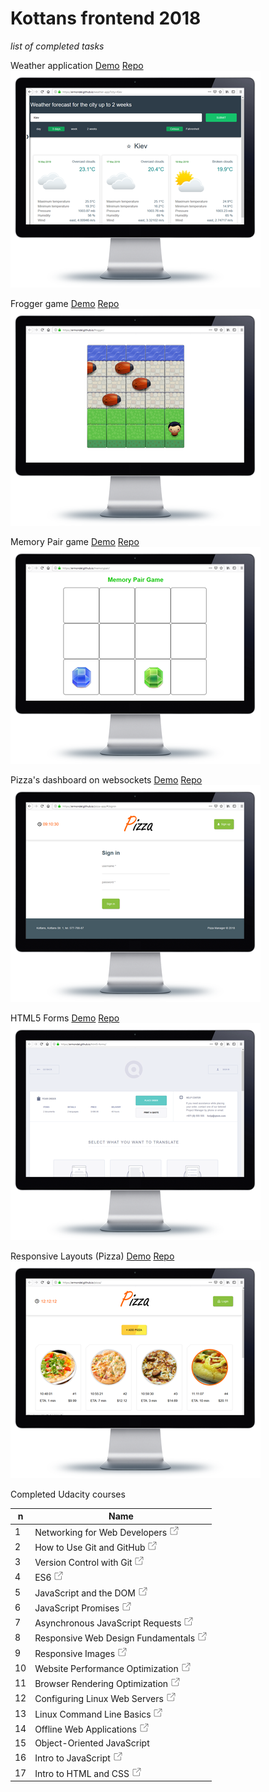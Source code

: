 # Kottans frontend 2018
*list of completed tasks*

Weather application [Demo](https://ermondel.github.io/weather-app/) [Repo](https://github.com/ermondel/weather-app)  
[![Weather application](https://github.com/ermondel/kottans_frontend/blob/master/images/tasks/weather-app.png)](https://github.com/ermondel/kottans_frontend/blob/master/images/tasks/weather-app.png)  

Frogger game [Demo](https://ermondel.github.io/frogger) [Repo](https://github.com/ermondel/frogger)  
[![Frogger game](https://github.com/ermondel/kottans_frontend/blob/master/images/tasks/frogger-game.png)](https://github.com/ermondel/kottans_frontend/blob/master/images/tasks/frogger-game.png)  

Memory Pair game [Demo](https://ermondel.github.io/memorypair) [Repo](https://github.com/ermondel/memorypair)  
[![Memory Pair game](https://github.com/ermondel/kottans_frontend/blob/master/images/tasks/memory-pair-game.png)](https://github.com/ermondel/kottans_frontend/blob/master/images/tasks/memory-pair-game.png)  

Pizza's dashboard on websockets [Demo](https://ermondel.github.io/pizza-app/#/signin) [Repo](https://github.com/ermondel/pizza-app)  
[![Pizza's dashboard on websockets](https://github.com/ermondel/kottans_frontend/blob/master/images/tasks/pizza-app.png)](https://github.com/ermondel/kottans_frontend/blob/master/images/tasks/pizza-app.png)  

HTML5 Forms [Demo](https://ermondel.github.io/html5-forms/) [Repo](https://github.com/ermondel/html5-forms)  
[![HTML5 Forms](https://github.com/ermondel/kottans_frontend/blob/master/images/tasks/html5-forms.png)](https://github.com/ermondel/kottans_frontend/blob/master/images/tasks/html5-forms.png)  

Responsive Layouts (Pizza) [Demo](https://ermondel.github.io/pizza/) [Repo](https://github.com/ermondel/pizza)  
[![Responsive Layouts (Pizza)](https://github.com/ermondel/kottans_frontend/blob/master/images/tasks/responsive-layouts-pizza.png)](https://github.com/ermondel/kottans_frontend/blob/master/images/tasks/responsive-layouts-pizza.png)  

Completed Udacity courses  

| n | Name |
| --- | --- |
| 1 | Networking for Web Developers [![external link](https://github.com/ermondel/tsttmp/blob/master/files/ExternalLink16.png)](https://www.udacity.com/course/networking-for-web-developers--ud256) |
| 2 | How to Use Git and GitHub [![external link](https://github.com/ermondel/tsttmp/blob/master/files/ExternalLink16.png)](https://www.udacity.com/course/how-to-use-git-and-github--ud775) |
| 3 | Version Control with Git [![external link](https://github.com/ermondel/tsttmp/blob/master/files/ExternalLink16.png)](https://www.udacity.com/course/version-control-with-git--ud123) |
| 4 | ES6 [![external link](https://github.com/ermondel/tsttmp/blob/master/files/ExternalLink16.png)](https://www.udacity.com/course/es6-javascript-improved--ud356) |
| 5 | JavaScript and the DOM [![external link](https://github.com/ermondel/tsttmp/blob/master/files/ExternalLink16.png)](https://www.udacity.com/course/javascript-and-the-dom--ud117) |
| 6 | JavaScript Promises [![external link](https://github.com/ermondel/tsttmp/blob/master/files/ExternalLink16.png)](https://www.udacity.com/course/javascript-promises--ud898) |
| 7 | Asynchronous JavaScript Requests [![external link](https://github.com/ermondel/tsttmp/blob/master/files/ExternalLink16.png)](https://www.udacity.com/course/asynchronous-javascript-requests--ud109) |
| 8 | Responsive Web Design Fundamentals [![external link](https://github.com/ermondel/tsttmp/blob/master/files/ExternalLink16.png)](https://www.udacity.com/course/responsive-web-design-fundamentals--ud893) |
| 9 | Responsive Images [![external link](https://github.com/ermondel/tsttmp/blob/master/files/ExternalLink16.png)](https://www.udacity.com/course/responsive-images--ud882) |
| 10 | Website Performance Optimization [![external link](https://github.com/ermondel/tsttmp/blob/master/files/ExternalLink16.png)](https://www.udacity.com/course/website-performance-optimization--ud884) |
| 11 | Browser Rendering Optimization [![external link](https://github.com/ermondel/tsttmp/blob/master/files/ExternalLink16.png)](https://www.udacity.com/course/browser-rendering-optimization--ud860) |
| 12 | Configuring Linux Web Servers [![external link](https://github.com/ermondel/tsttmp/blob/master/files/ExternalLink16.png)](https://www.udacity.com/course/configuring-linux-web-servers--ud299) |
| 13 | Linux Command Line Basics [![external link](https://github.com/ermondel/tsttmp/blob/master/files/ExternalLink16.png)](https://www.udacity.com/course/linux-command-line-basics--ud595) |
| 14 | Offline Web Applications [![external link](https://github.com/ermondel/tsttmp/blob/master/files/ExternalLink16.png)](https://www.udacity.com/course/offline-web-applications--ud899)|
| 15 | Object-Oriented JavaScript | *not available* |
| 16 | Intro to JavaScript [![external link](https://github.com/ermondel/tsttmp/blob/master/files/ExternalLink16.png)](https://www.udacity.com/course/intro-to-javascript--ud803) |
| 17 | Intro to HTML and CSS [![external link](https://github.com/ermondel/tsttmp/blob/master/files/ExternalLink16.png)](https://www.udacity.com/course/intro-to-html-and-css--ud001) |
